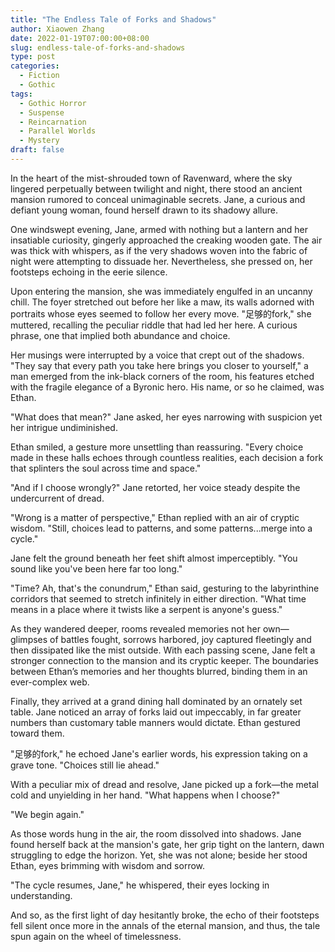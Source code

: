 ```yaml
---
title: "The Endless Tale of Forks and Shadows"
author: Xiaowen Zhang
date: 2022-01-19T07:00:00+08:00
slug: endless-tale-of-forks-and-shadows
type: post
categories:
  - Fiction
  - Gothic
tags:
  - Gothic Horror
  - Suspense
  - Reincarnation
  - Parallel Worlds
  - Mystery
draft: false
---
```


In the heart of the mist-shrouded town of Ravenward, where the sky lingered perpetually between twilight and night, there stood an ancient mansion rumored to conceal unimaginable secrets. Jane, a curious and defiant young woman, found herself drawn to its shadowy allure.

One windswept evening, Jane, armed with nothing but a lantern and her insatiable curiosity, gingerly approached the creaking wooden gate. The air was thick with whispers, as if the very shadows woven into the fabric of night were attempting to dissuade her. Nevertheless, she pressed on, her footsteps echoing in the eerie silence.

Upon entering the mansion, she was immediately engulfed in an uncanny chill. The foyer stretched out before her like a maw, its walls adorned with portraits whose eyes seemed to follow her every move. "足够的fork," she muttered, recalling the peculiar riddle that had led her here. A curious phrase, one that implied both abundance and choice.

Her musings were interrupted by a voice that crept out of the shadows. "They say that every path you take here brings you closer to yourself," a man emerged from the ink-black corners of the room, his features etched with the fragile elegance of a Byronic hero. His name, or so he claimed, was Ethan.

"What does that mean?" Jane asked, her eyes narrowing with suspicion yet her intrigue undiminished.

Ethan smiled, a gesture more unsettling than reassuring. "Every choice made in these halls echoes through countless realities, each decision a fork that splinters the soul across time and space."

"And if I choose wrongly?" Jane retorted, her voice steady despite the undercurrent of dread.

"Wrong is a matter of perspective," Ethan replied with an air of cryptic wisdom. "Still, choices lead to patterns, and some patterns...merge into a cycle."

Jane felt the ground beneath her feet shift almost imperceptibly. "You sound like you've been here far too long."

"Time? Ah, that's the conundrum," Ethan said, gesturing to the labyrinthine corridors that seemed to stretch infinitely in either direction. "What time means in a place where it twists like a serpent is anyone's guess."

As they wandered deeper, rooms revealed memories not her own—glimpses of battles fought, sorrows harbored, joy captured fleetingly and then dissipated like the mist outside. With each passing scene, Jane felt a stronger connection to the mansion and its cryptic keeper. The boundaries between Ethan’s memories and her thoughts blurred, binding them in an ever-complex web.

Finally, they arrived at a grand dining hall dominated by an ornately set table. Jane noticed an array of forks laid out impeccably, in far greater numbers than customary table manners would dictate. Ethan gestured toward them.

"足够的fork," he echoed Jane's earlier words, his expression taking on a grave tone. "Choices still lie ahead."

With a peculiar mix of dread and resolve, Jane picked up a fork—the metal cold and unyielding in her hand. "What happens when I choose?"

"We begin again."

As those words hung in the air, the room dissolved into shadows. Jane found herself back at the mansion's gate, her grip tight on the lantern, dawn struggling to edge the horizon. Yet, she was not alone; beside her stood Ethan, eyes brimming with wisdom and sorrow.

"The cycle resumes, Jane," he whispered, their eyes locking in understanding.

And so, as the first light of day hesitantly broke, the echo of their footsteps fell silent once more in the annals of the eternal mansion, and thus, the tale spun again on the wheel of timelessness.